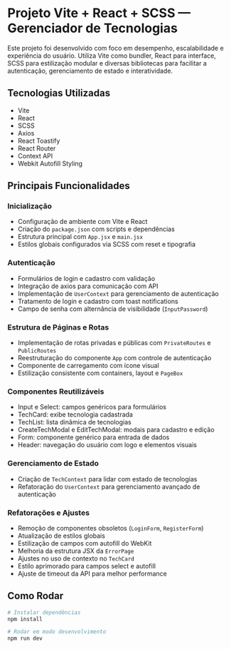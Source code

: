 # Projeto Vite + React + SCSS — Gerenciador de Tecnologias

Este projeto foi desenvolvido com foco em desempenho, escalabilidade e experiência do usuário. Utiliza Vite como bundler, React para interface, SCSS para estilização modular e diversas bibliotecas para facilitar a autenticação, gerenciamento de estado e interatividade.

## Tecnologias Utilizadas

- Vite
- React
- SCSS
- Axios
- React Toastify
- React Router
- Context API
- Webkit Autofill Styling

## Principais Funcionalidades

### Inicialização
- Configuração de ambiente com Vite e React
- Criação do `package.json` com scripts e dependências
- Estrutura principal com `App.jsx` e `main.jsx`
- Estilos globais configurados via SCSS com reset e tipografia

### Autenticação
- Formulários de login e cadastro com validação
- Integração de axios para comunicação com API
- Implementação de `UserContext` para gerenciamento de autenticação
- Tratamento de login e cadastro com toast notifications
- Campo de senha com alternância de visibilidade (`InputPassword`)

### Estrutura de Páginas e Rotas
- Implementação de rotas privadas e públicas com `PrivateRoutes` e `PublicRoutes`
- Reestruturação do componente `App` com controle de autenticação
- Componente de carregamento com ícone visual
- Estilização consistente com containers, layout e `PageBox`

### Componentes Reutilizáveis
- Input e Select: campos genéricos para formulários
- TechCard: exibe tecnologia cadastrada
- TechList: lista dinâmica de tecnologias
- CreateTechModal e EditTechModal: modais para cadastro e edição
- Form: componente genérico para entrada de dados
- Header: navegação do usuário com logo e elementos visuais

### Gerenciamento de Estado
- Criação de `TechContext` para lidar com estado de tecnologias
- Refatoração do `UserContext` para gerenciamento avançado de autenticação

### Refatorações e Ajustes
- Remoção de componentes obsoletos (`LoginForm`, `RegisterForm`)
- Atualização de estilos globais
- Estilização de campos com autofill do WebKit
- Melhoria da estrutura JSX da `ErrorPage`
- Ajustes no uso de contexto no `TechCard`
- Estilo aprimorado para campos select e autofill
- Ajuste de timeout da API para melhor performance

## Como Rodar

```bash
# Instalar dependências
npm install

# Rodar em modo desenvolvimento
npm run dev